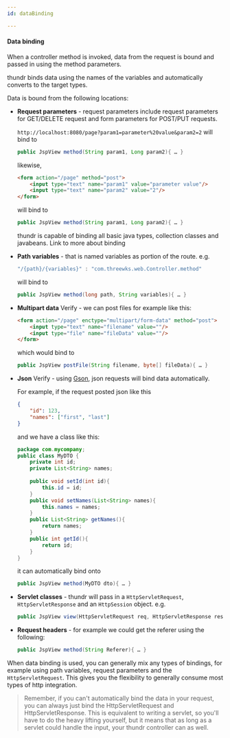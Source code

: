 ```yaml
---
id: dataBinding

---
```


#### Data binding

When a controller method is invoked, data from the request is bound and passed in using the method parameters.

thundr binds data using the names of the variables and automatically converts to the target types.

Data is bound from the following locations:

-	**Request parameters** - request parameters include request parameters for GET/DELETE request and form parameters for POST/PUT requests.

	`http://localhost:8080/page?param1=parameter%20value&param2=2` will bind to 

	```java
	public JspView method(String param1, Long param2){ … }
	```

	likewise,

	```html
	<form action="/page" method="post">
		<input type="text" name="param1" value="parameter value"/>
		<input type="text" name="param2" value="2"/>
	</form>
	```

	will bind to

	```java
	public JspView method(String param1, Long param2){ … }
	```

	thundr is capable of binding all basic java types, collection classes and javabeans. <span class="label label-warning">Link to more about binding</span>

-	**Path variables** - that is named variables as portion of the route. e.g.
	
	```java
	"/{path}/{variables}" : "com.threewks.web.Controller.method"
	```

	will bind to

	```java
	public JspView method(long path, String variables){ … }
	```

- 	**Multipart data** <span class="label label-warning">Verify</span> - we can post files for example like this:
	
	```html
	<form action="/page" enctype="multipart/form-data" method="post">
		<input type="text" name="filename" value=""/>
		<input type="file" name="fileData" value=""/>
	</form>
	```

	which would bind to

	```java
	public JspView postFile(String filename, byte[] fileData){ … }
	```

-	**Json** <span class="label label-warning">Verify</span> - using [Gson](http://code.google.com/p/google-gson/), json requests will bind data automatically.
	
	For example, if the request posted json like this

	```json
	{
		"id": 123,
		"names": ["first", "last"] 
	}
	```

	and we have a class like this:

	```java
	package com.mycompany;
	public class MyDTO {
		private int id;
		private List<String> names;
		
		public void setId(int id){
			this.id = id;
		}
		public void setNames(List<String> names){
			this.names = names;
		}
		public List<String> getNames(){
			return names;
		}
		public int getId(){
			return id;
		}
	}
	```

	it can automatically bind onto

	```java
	public JspView method(MyDTO dto){ … }
	```

- 	**Servlet classes** - thundr will pass in a `HttpServletRequest`, `HttpServletResponse` and an `HttpSession` object.
	e.g. 

	```java
	public JspView view(HttpServletRequest req, HttpServletResponse resp){ … }
	```

- 	**Request headers** - for example we could get the referer using the following: 
	
	```java
	public JspView method(String Referer){ … }
	```

When data binding is used, you can generally mix any types of bindings, for example using path variables, request parameters and the `HttpServletRequest`. This gives you the flexibility to generally consume most types of http integration.

> Remember, if you can't automatically bind the data in your request, you can always just bind the HttpServletRequest and HttpServletResponse.
> This is equivalent to writing a servlet, so you'll have to do the heavy lifting yourself, but it means that as long as a servlet could handle the input, your thundr controller can as well.